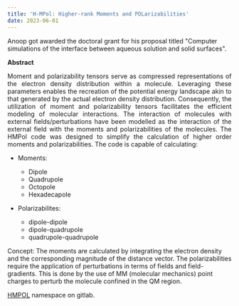 ```yaml
---
title: 'H-MPol: Higher-rank Moments and POLarizabilities'
date: 2023-06-01
---
```


 Anoop got awarded the doctoral grant for his proposal titled "Computer simulations of the interface between aqueous solution and solid surfaces".

<!--more-->
**Abstract**
<div style="text-align: justify"> 
Moment and polarizability tensors serve as compressed representations of the electron density distribution within a molecule. Leveraging these parameters enables the recreation of the potential energy landscape akin to that generated by the actual electron density distribution. Consequently, the utilization of moment and polarizability tensors facilitates the efficient modeling of molecular interactions. The interaction of molecules with external fields/perturbations have been modelled as the interaction of the external field with the moments and polarizabilities of the molecules. The HMPol code was designed to simplify the calculation of higher order moments and polarizabilities. The code is capable of calculating: 

- Moments:
    - Dipole
    - Quadrupole
    - Octopole
    - Hexadecapole

- Polarizabilites:
    - dipole-dipole
    - dipole-quadrupole
    - quadrupole-quadrupole

</div>

Concept: The moments are calculated by integrating the electron density and the corresponding magnitude of the distance vector. The polarizabilities require the application of perturbations in terms of fields and field-gradients. This is done by the use of MM (molecular mechanics) point charges to perturb the molecule confined in the QM region. 





[HMPOL](https://gitlab.com/AnoopANair/the-hmpol-project) namespace on gitlab.
